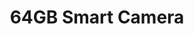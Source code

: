 ---
date_added: 2023-08-20
vendor: Zorachka
title: 64GB Smart Camera
category: camera
zigbeemodel: ['Homam']
compatible: [wifi]
mlink: https://zorachka.com/homam
---